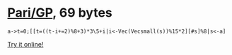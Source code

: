 # [Pari/GP], 69 bytes

    a->t=0;[[t=((t-i+=2)%8+3)*3\5+i|i<-Vec(Vecsmall(s))%15*2][#s]%8|s<-a]

[Try it online!][TIO-kwd4ji74]

[Pari/GP]: http://pari.math.u-bordeaux.fr/
[TIO-kwd4ji74]: https://tio.run/##JYpPC8IgGMa/ihgD321CbQSD5k7v0ZNgF/Mg0UJYIdNLsO9urh544Pf8CW71/BnyTER2fErieDEmCcYS943ooBqaHur@dm785kd@fdxZcXy5ZWERoDqd686aQ7TVsMWRO5tdCMuHOcInElb/TgXpHiiZmQNoiTFUS0lbQpVCxB2kVvhrdBFSW05lVGqvUEqt/ygRldKaWgv5Cw "Pari/GP – Try It Online"